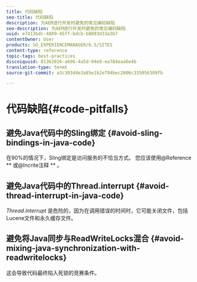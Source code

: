 ```yaml
---
title: 代码缺陷
seo-title: 代码缺陷
description: 为AEM进行开发时避免的常见编码缺陷
seo-description: 为AEM进行开发时避免的常见编码缺陷
uuid: e7413bdc-4889-45ff-bdcb-b0893d33a3b7
contentOwner: User
products: SG_EXPERIENCEMANAGER/6.5/SITES
content-type: reference
topic-tags: best-practices
discoiquuid: 01362026-a696-4a5d-94e9-ea784eaa6e4b
translation-type: tm+mt
source-git-commit: a3c303d4e3a85e1b2e794bec2006c335056309fb

---
```



# 代码缺陷{#code-pitfalls}

## 避免Java代码中的Sling绑定 {#avoid-sling-bindings-in-java-code}

在90%的情况下，Sling绑定是访问服务的不恰当方式。 您应该使用@Reference ** 或@Incrite注释 ** 。

## 避免Java代码中的Thread.interrupt {#avoid-thread-interrupt-in-java-code}

*Thread.interrupt* 是危险的，因为在调用错误的时间时，它可能关闭文件，包括Lucene文件和永久缓存文件。

## 避免将Java同步与ReadWriteLocks混合 {#avoid-mixing-java-synchronization-with-readwritelocks}

这会导致代码最终陷入死锁的竞赛条件。
